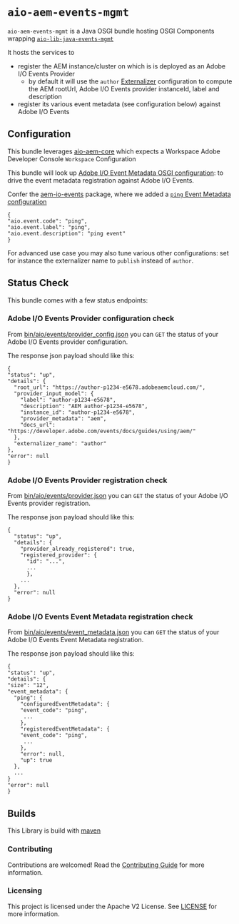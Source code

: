 # `aio-aem-events-mgmt`

`aio-aem-events-mgmt` is a Java OSGI bundle hosting OSGI Components
wrapping [`aio-lib-java-events-mgmt`](../../events_mgmt)

It hosts the services to
* register the AEM instance/cluster on which is is deployed as an Adobe I/O Events Provider
  * by default it will use the `author` [Externalizer](https://developer.adobe.com/experience-manager/reference-materials/6-5/javadoc/com/day/cq/commons/Externalizer.html) configuration to compute the AEM rootUrl, 
Adobe I/O Events provider instanceId, label and description
* register its various event metadata (see configuration below) against Adobe I/O Events

## Configuration

This bundle leverages [aio-aem-core](../core_aem) which expects a Workspace Adobe Developer Console `Workspace` Configuration

This bundle will look up [Adobe I/O Event Metadata OSGI configuration](src/main/java/com/adobe/aio/aem/event/management/ocd/EventMetadataConfig.java): 
to drive the event metadata registration against Adobe I/O Events.

Confer the [aem-io-events](../aio_aem_events) package, 
where we added a [`ping` Event Metadata configuration](../aio_aem_events/src/cs/content/jcr_root/apps/aio-aem-events/osgiconfig/config/com.adobe.aio.aem.event.management.internal.EventMetadataSupplierImpl-ping.cfg.json)

    {
    "aio.event.code": "ping",
    "aio.event.label": "ping",
    "aio.event.description": "ping event"
    }

For advanced use case you may also tune various other configurations: set for instance the externalizer name to `publish` instead of `author`.

## Status Check

This bundle comes with a few status endpoints:

### Adobe I/O Events Provider configuration check

From [bin/aio/events/provider_config.json](http://localhost:4502/bin/aio/events/provider_config.json)
you can `GET` the status of your Adobe I/O Events provider configuration.

The response json payload should like this:

    {
    "status": "up",
    "details": {
      "root_url": "https://author-p1234-e5678.adobeaemcloud.com/",
      "provider_input_model": {
        "label": "author-p1234-e5678",
        "description": "AEM author-p1234-e5678",
        "instance_id": "author-p1234-e5678",
        "provider_metadata": "aem",
        "docs_url": "https://developer.adobe.com/events/docs/guides/using/aem/"
      },
      "externalizer_name": "author"
    },
    "error": null
    }

### Adobe I/O Events Provider registration check

From [bin/aio/events/provider.json](http://localhost:4502/bin/aio/events/provider.json)
you can `GET` the status of your Adobe I/O Events provider registration.

The response json payload should like this:

    {
      "status": "up",
      "details": {
        "provider_already_registered": true,
        "registered_provider": {
          "id": "...",
          ...
          },
        ...
      },
      "error": null
    }

### Adobe I/O Events Event Metadata registration check

From [bin/aio/events/event_metadata.json](http://localhost:4502/bin/aio/events/event_metadata.json)
you can `GET` the status of your Adobe I/O Events Event Metadata registration.

The response json payload should like this:

    {
    "status": "up",
    "details": {
    "size": "12",
    "event_metadata": {
      "ping": {
        "configuredEventMetadata": {
        "event_code": "ping",
         ...
        },
        "registeredEventMetadata": {
        "event_code": "ping",
         ...
        },
        "error": null,
        "up": true
      },
      ...
    }
    "error": null
    }
 
## Builds

This Library is build with [maven](https://maven.apache.org/)

### Contributing

Contributions are welcomed! Read the [Contributing Guide](../.github/CONTRIBUTING.md) for more
information.

### Licensing

This project is licensed under the Apache V2 License. See [LICENSE](../LICENSE.md) for more
information.


